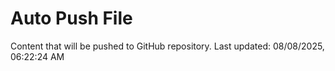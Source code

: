 # Auto Push File

Content that will be pushed to GitHub repository.
Last updated: 08/08/2025, 06:22:24 AM